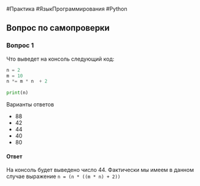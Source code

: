 #Практика #ЯзыкПрограммирования #Python 
## Вопрос по самопроверки

### Вопрос 1

Что выведет на консоль следующий код:

```python
n = 2
m = 10
n *= m * n  + 2
 
print(n)
```

Варианты ответов

- 88
- 42
- 44
- 40
- 80

#### Ответ

На консоль будет выведено число 44. Фактически мы имеем в данном случае выражение `n = (n * ((m * n) + 2))`

